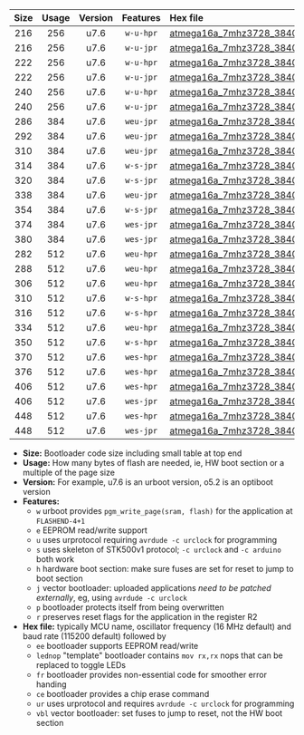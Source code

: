 |Size|Usage|Version|Features|Hex file|
|:-:|:-:|:-:|:-:|:--|
|216|256|u7.6|`w-u-hpr`|[atmega16a_7mhz3728_38400bps_ur.hex](https://raw.githubusercontent.com/stefanrueger/urboot/main/bootloaders/atmega16a/fcpu_7mhz3728/38400_bps/atmega16a_7mhz3728_38400bps_ur.hex)|
|216|256|u7.6|`w-u-jpr`|[atmega16a_7mhz3728_38400bps_ur_vbl.hex](https://raw.githubusercontent.com/stefanrueger/urboot/main/bootloaders/atmega16a/fcpu_7mhz3728/38400_bps/atmega16a_7mhz3728_38400bps_ur_vbl.hex)|
|222|256|u7.6|`w-u-hpr`|[atmega16a_7mhz3728_38400bps_lednop_ur.hex](https://raw.githubusercontent.com/stefanrueger/urboot/main/bootloaders/atmega16a/fcpu_7mhz3728/38400_bps/atmega16a_7mhz3728_38400bps_lednop_ur.hex)|
|222|256|u7.6|`w-u-jpr`|[atmega16a_7mhz3728_38400bps_lednop_ur_vbl.hex](https://raw.githubusercontent.com/stefanrueger/urboot/main/bootloaders/atmega16a/fcpu_7mhz3728/38400_bps/atmega16a_7mhz3728_38400bps_lednop_ur_vbl.hex)|
|240|256|u7.6|`w-u-hpr`|[atmega16a_7mhz3728_38400bps_lednop_fr_ur.hex](https://raw.githubusercontent.com/stefanrueger/urboot/main/bootloaders/atmega16a/fcpu_7mhz3728/38400_bps/atmega16a_7mhz3728_38400bps_lednop_fr_ur.hex)|
|240|256|u7.6|`w-u-jpr`|[atmega16a_7mhz3728_38400bps_lednop_fr_ur_vbl.hex](https://raw.githubusercontent.com/stefanrueger/urboot/main/bootloaders/atmega16a/fcpu_7mhz3728/38400_bps/atmega16a_7mhz3728_38400bps_lednop_fr_ur_vbl.hex)|
|286|384|u7.6|`weu-jpr`|[atmega16a_7mhz3728_38400bps_ee_ur_vbl.hex](https://raw.githubusercontent.com/stefanrueger/urboot/main/bootloaders/atmega16a/fcpu_7mhz3728/38400_bps/atmega16a_7mhz3728_38400bps_ee_ur_vbl.hex)|
|292|384|u7.6|`weu-jpr`|[atmega16a_7mhz3728_38400bps_ee_lednop_ur_vbl.hex](https://raw.githubusercontent.com/stefanrueger/urboot/main/bootloaders/atmega16a/fcpu_7mhz3728/38400_bps/atmega16a_7mhz3728_38400bps_ee_lednop_ur_vbl.hex)|
|310|384|u7.6|`weu-jpr`|[atmega16a_7mhz3728_38400bps_ee_lednop_fr_ur_vbl.hex](https://raw.githubusercontent.com/stefanrueger/urboot/main/bootloaders/atmega16a/fcpu_7mhz3728/38400_bps/atmega16a_7mhz3728_38400bps_ee_lednop_fr_ur_vbl.hex)|
|314|384|u7.6|`w-s-jpr`|[atmega16a_7mhz3728_38400bps_vbl.hex](https://raw.githubusercontent.com/stefanrueger/urboot/main/bootloaders/atmega16a/fcpu_7mhz3728/38400_bps/atmega16a_7mhz3728_38400bps_vbl.hex)|
|320|384|u7.6|`w-s-jpr`|[atmega16a_7mhz3728_38400bps_lednop_vbl.hex](https://raw.githubusercontent.com/stefanrueger/urboot/main/bootloaders/atmega16a/fcpu_7mhz3728/38400_bps/atmega16a_7mhz3728_38400bps_lednop_vbl.hex)|
|338|384|u7.6|`weu-jpr`|[atmega16a_7mhz3728_38400bps_ee_lednop_fr_ce_ur_vbl.hex](https://raw.githubusercontent.com/stefanrueger/urboot/main/bootloaders/atmega16a/fcpu_7mhz3728/38400_bps/atmega16a_7mhz3728_38400bps_ee_lednop_fr_ce_ur_vbl.hex)|
|354|384|u7.6|`w-s-jpr`|[atmega16a_7mhz3728_38400bps_lednop_fr_vbl.hex](https://raw.githubusercontent.com/stefanrueger/urboot/main/bootloaders/atmega16a/fcpu_7mhz3728/38400_bps/atmega16a_7mhz3728_38400bps_lednop_fr_vbl.hex)|
|374|384|u7.6|`wes-jpr`|[atmega16a_7mhz3728_38400bps_ee_vbl.hex](https://raw.githubusercontent.com/stefanrueger/urboot/main/bootloaders/atmega16a/fcpu_7mhz3728/38400_bps/atmega16a_7mhz3728_38400bps_ee_vbl.hex)|
|380|384|u7.6|`wes-jpr`|[atmega16a_7mhz3728_38400bps_ee_lednop_vbl.hex](https://raw.githubusercontent.com/stefanrueger/urboot/main/bootloaders/atmega16a/fcpu_7mhz3728/38400_bps/atmega16a_7mhz3728_38400bps_ee_lednop_vbl.hex)|
|282|512|u7.6|`weu-hpr`|[atmega16a_7mhz3728_38400bps_ee_ur.hex](https://raw.githubusercontent.com/stefanrueger/urboot/main/bootloaders/atmega16a/fcpu_7mhz3728/38400_bps/atmega16a_7mhz3728_38400bps_ee_ur.hex)|
|288|512|u7.6|`weu-hpr`|[atmega16a_7mhz3728_38400bps_ee_lednop_ur.hex](https://raw.githubusercontent.com/stefanrueger/urboot/main/bootloaders/atmega16a/fcpu_7mhz3728/38400_bps/atmega16a_7mhz3728_38400bps_ee_lednop_ur.hex)|
|306|512|u7.6|`weu-hpr`|[atmega16a_7mhz3728_38400bps_ee_lednop_fr_ur.hex](https://raw.githubusercontent.com/stefanrueger/urboot/main/bootloaders/atmega16a/fcpu_7mhz3728/38400_bps/atmega16a_7mhz3728_38400bps_ee_lednop_fr_ur.hex)|
|310|512|u7.6|`w-s-hpr`|[atmega16a_7mhz3728_38400bps.hex](https://raw.githubusercontent.com/stefanrueger/urboot/main/bootloaders/atmega16a/fcpu_7mhz3728/38400_bps/atmega16a_7mhz3728_38400bps.hex)|
|316|512|u7.6|`w-s-hpr`|[atmega16a_7mhz3728_38400bps_lednop.hex](https://raw.githubusercontent.com/stefanrueger/urboot/main/bootloaders/atmega16a/fcpu_7mhz3728/38400_bps/atmega16a_7mhz3728_38400bps_lednop.hex)|
|334|512|u7.6|`weu-hpr`|[atmega16a_7mhz3728_38400bps_ee_lednop_fr_ce_ur.hex](https://raw.githubusercontent.com/stefanrueger/urboot/main/bootloaders/atmega16a/fcpu_7mhz3728/38400_bps/atmega16a_7mhz3728_38400bps_ee_lednop_fr_ce_ur.hex)|
|350|512|u7.6|`w-s-hpr`|[atmega16a_7mhz3728_38400bps_lednop_fr.hex](https://raw.githubusercontent.com/stefanrueger/urboot/main/bootloaders/atmega16a/fcpu_7mhz3728/38400_bps/atmega16a_7mhz3728_38400bps_lednop_fr.hex)|
|370|512|u7.6|`wes-hpr`|[atmega16a_7mhz3728_38400bps_ee.hex](https://raw.githubusercontent.com/stefanrueger/urboot/main/bootloaders/atmega16a/fcpu_7mhz3728/38400_bps/atmega16a_7mhz3728_38400bps_ee.hex)|
|376|512|u7.6|`wes-hpr`|[atmega16a_7mhz3728_38400bps_ee_lednop.hex](https://raw.githubusercontent.com/stefanrueger/urboot/main/bootloaders/atmega16a/fcpu_7mhz3728/38400_bps/atmega16a_7mhz3728_38400bps_ee_lednop.hex)|
|406|512|u7.6|`wes-hpr`|[atmega16a_7mhz3728_38400bps_ee_lednop_fr.hex](https://raw.githubusercontent.com/stefanrueger/urboot/main/bootloaders/atmega16a/fcpu_7mhz3728/38400_bps/atmega16a_7mhz3728_38400bps_ee_lednop_fr.hex)|
|406|512|u7.6|`wes-jpr`|[atmega16a_7mhz3728_38400bps_ee_lednop_fr_vbl.hex](https://raw.githubusercontent.com/stefanrueger/urboot/main/bootloaders/atmega16a/fcpu_7mhz3728/38400_bps/atmega16a_7mhz3728_38400bps_ee_lednop_fr_vbl.hex)|
|448|512|u7.6|`wes-hpr`|[atmega16a_7mhz3728_38400bps_ee_lednop_fr_ce.hex](https://raw.githubusercontent.com/stefanrueger/urboot/main/bootloaders/atmega16a/fcpu_7mhz3728/38400_bps/atmega16a_7mhz3728_38400bps_ee_lednop_fr_ce.hex)|
|448|512|u7.6|`wes-jpr`|[atmega16a_7mhz3728_38400bps_ee_lednop_fr_ce_vbl.hex](https://raw.githubusercontent.com/stefanrueger/urboot/main/bootloaders/atmega16a/fcpu_7mhz3728/38400_bps/atmega16a_7mhz3728_38400bps_ee_lednop_fr_ce_vbl.hex)|

- **Size:** Bootloader code size including small table at top end
- **Usage:** How many bytes of flash are needed, ie, HW boot section or a multiple of the page size
- **Version:** For example, u7.6 is an urboot version, o5.2 is an optiboot version
- **Features:**
  + `w` urboot provides `pgm_write_page(sram, flash)` for the application at `FLASHEND-4+1`
  + `e` EEPROM read/write support
  + `u` uses urprotocol requiring `avrdude -c urclock` for programming
  + `s` uses skeleton of STK500v1 protocol; `-c urclock` and `-c arduino` both work
  + `h` hardware boot section: make sure fuses are set for reset to jump to boot section
  + `j` vector bootloader: uploaded applications *need to be patched externally*, eg, using `avrdude -c urclock`
  + `p` bootloader protects itself from being overwritten
  + `r` preserves reset flags for the application in the register R2
- **Hex file:** typically MCU name, oscillator frequency (16 MHz default) and baud rate (115200 default) followed by
  + `ee` bootloader supports EEPROM read/write
  + `lednop` "template" bootloader contains `mov rx,rx` nops that can be replaced to toggle LEDs
  + `fr` bootloader provides non-essential code for smoother error handing
  + `ce` bootloader provides a chip erase command
  + `ur` uses urprotocol and requires `avrdude -c urclock` for programming
  + `vbl` vector bootloader: set fuses to jump to reset, not the HW boot section

